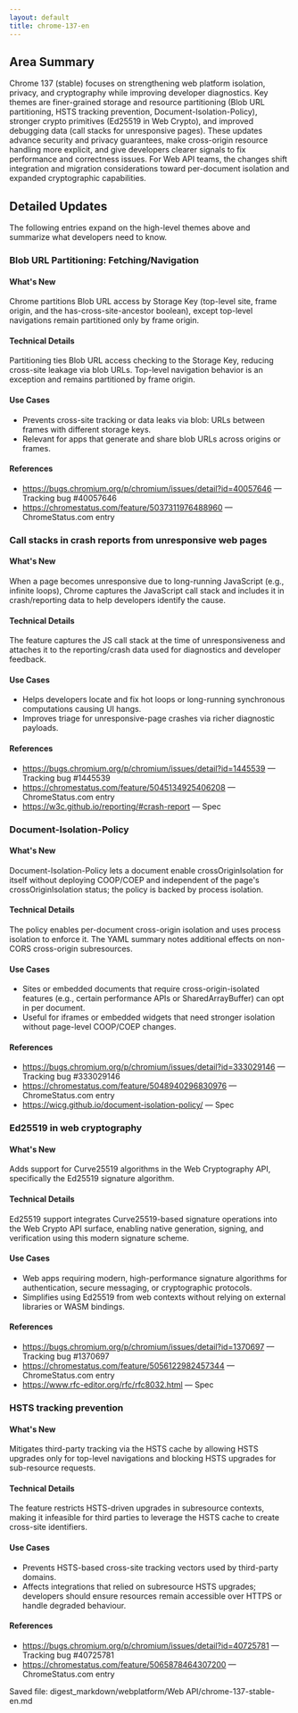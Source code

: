 ```yaml
---
layout: default
title: chrome-137-en
---
```


## Area Summary

Chrome 137 (stable) focuses on strengthening web platform isolation, privacy, and cryptography while improving developer diagnostics. Key themes are finer-grained storage and resource partitioning (Blob URL partitioning, HSTS tracking prevention, Document-Isolation-Policy), stronger crypto primitives (Ed25519 in Web Crypto), and improved debugging data (call stacks for unresponsive pages). These updates advance security and privacy guarantees, make cross-origin resource handling more explicit, and give developers clearer signals to fix performance and correctness issues. For Web API teams, the changes shift integration and migration considerations toward per-document isolation and expanded cryptographic capabilities.

## Detailed Updates

The following entries expand on the high-level themes above and summarize what developers need to know.

### Blob URL Partitioning: Fetching/Navigation

#### What's New
Chrome partitions Blob URL access by Storage Key (top-level site, frame origin, and the has-cross-site-ancestor boolean), except top-level navigations remain partitioned only by frame origin.

#### Technical Details
Partitioning ties Blob URL access checking to the Storage Key, reducing cross-site leakage via blob URLs. Top-level navigation behavior is an exception and remains partitioned by frame origin.

#### Use Cases
- Prevents cross-site tracking or data leaks via blob: URLs between frames with different storage keys.
- Relevant for apps that generate and share blob URLs across origins or frames.

#### References
- https://bugs.chromium.org/p/chromium/issues/detail?id=40057646 — Tracking bug #40057646
- https://chromestatus.com/feature/5037311976488960 — ChromeStatus.com entry

### Call stacks in crash reports from unresponsive web pages

#### What's New
When a page becomes unresponsive due to long-running JavaScript (e.g., infinite loops), Chrome captures the JavaScript call stack and includes it in crash/reporting data to help developers identify the cause.

#### Technical Details
The feature captures the JS call stack at the time of unresponsiveness and attaches it to the reporting/crash data used for diagnostics and developer feedback.

#### Use Cases
- Helps developers locate and fix hot loops or long-running synchronous computations causing UI hangs.
- Improves triage for unresponsive-page crashes via richer diagnostic payloads.

#### References
- https://bugs.chromium.org/p/chromium/issues/detail?id=1445539 — Tracking bug #1445539
- https://chromestatus.com/feature/5045134925406208 — ChromeStatus.com entry
- https://w3c.github.io/reporting/#crash-report — Spec

### Document-Isolation-Policy

#### What's New
Document-Isolation-Policy lets a document enable crossOriginIsolation for itself without deploying COOP/COEP and independent of the page's crossOriginIsolation status; the policy is backed by process isolation.

#### Technical Details
The policy enables per-document cross-origin isolation and uses process isolation to enforce it. The YAML summary notes additional effects on non-CORS cross-origin subresources.

#### Use Cases
- Sites or embedded documents that require cross-origin-isolated features (e.g., certain performance APIs or SharedArrayBuffer) can opt in per document.
- Useful for iframes or embedded widgets that need stronger isolation without page-level COOP/COEP changes.

#### References
- https://bugs.chromium.org/p/chromium/issues/detail?id=333029146 — Tracking bug #333029146
- https://chromestatus.com/feature/5048940296830976 — ChromeStatus.com entry
- https://wicg.github.io/document-isolation-policy/ — Spec

### Ed25519 in web cryptography

#### What's New
Adds support for Curve25519 algorithms in the Web Cryptography API, specifically the Ed25519 signature algorithm.

#### Technical Details
Ed25519 support integrates Curve25519-based signature operations into the Web Crypto API surface, enabling native generation, signing, and verification using this modern signature scheme.

#### Use Cases
- Web apps requiring modern, high-performance signature algorithms for authentication, secure messaging, or cryptographic protocols.
- Simplifies using Ed25519 from web contexts without relying on external libraries or WASM bindings.

#### References
- https://bugs.chromium.org/p/chromium/issues/detail?id=1370697 — Tracking bug #1370697
- https://chromestatus.com/feature/5056122982457344 — ChromeStatus.com entry
- https://www.rfc-editor.org/rfc/rfc8032.html — Spec

### HSTS tracking prevention

#### What's New
Mitigates third-party tracking via the HSTS cache by allowing HSTS upgrades only for top-level navigations and blocking HSTS upgrades for sub-resource requests.

#### Technical Details
The feature restricts HSTS-driven upgrades in subresource contexts, making it infeasible for third parties to leverage the HSTS cache to create cross-site identifiers.

#### Use Cases
- Prevents HSTS-based cross-site tracking vectors used by third-party domains.
- Affects integrations that relied on subresource HSTS upgrades; developers should ensure resources remain accessible over HTTPS or handle degraded behaviour.

#### References
- https://bugs.chromium.org/p/chromium/issues/detail?id=40725781 — Tracking bug #40725781
- https://chromestatus.com/feature/5065878464307200 — ChromeStatus.com entry

Saved file: digest_markdown/webplatform/Web API/chrome-137-stable-en.md
